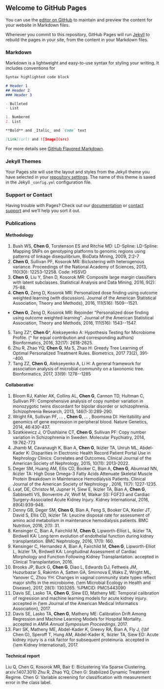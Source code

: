 ## Welcome to GitHub Pages

You can use the [editor on GitHub](https://github.com/guanhuac/guanhuac.github.io/edit/master/README.md) to maintain and preview the content for your website in Markdown files.

Whenever you commit to this repository, GitHub Pages will run [Jekyll](https://jekyllrb.com/) to rebuild the pages in your site, from the content in your Markdown files.

### Markdown

Markdown is a lightweight and easy-to-use syntax for styling your writing. It includes conventions for

```markdown
Syntax highlighted code block

# Header 1
## Header 2
### Header 3

- Bulleted
- List

1. Numbered
2. List

**Bold** and _Italic_ and `Code` text

[Link](url) and ![Image](src)
```

For more details see [GitHub Flavored Markdown](https://guides.github.com/features/mastering-markdown/).

### Jekyll Themes

Your Pages site will use the layout and styles from the Jekyll theme you have selected in your [repository settings](https://github.com/guanhuac/guanhuac.github.io/settings). The name of this theme is saved in the Jekyll `_config.yml` configuration file.

### Support or Contact

Having trouble with Pages? Check out our [documentation](https://help.github.com/categories/github-pages-basics/) or [contact support](https://github.com/contact) and we’ll help you sort it out.

### Publications

#### Methodology
1. Bush WS, **Chen G**, Torstenson ES and Ritchie MD: LD-Spline: LD-Spline: Mapping SNPs on genotyping platforms to genomic regions using patterns of linkage disequilibrium, BioData Mining, 2009, 2:2-7
2. **Chen G**, Sullivan PF, Kosorok MR: Biclustering with heterogenous variance. Proceedings of the National Academy of Sciences, 2013, 110(30): 12253-12258. Code: HSSVD
3. **Chen G**, Liu Y, Shen D, Kosorok MR: Composite large margin classifiers with latent subclasses. Statistical Analysis and Data Mining, 2016, 9(2): 75-88.
4. **Chen G**, Zeng D, Kosorok MR: Personalized dose finding using outcome weighted learning (with discussion). Journal of the American Statistical Association, Theory and Methods}, 2016, 111(516): 1509--1521.
 - **Chen G**, Zeng D, Kosorok MR: Rejoinder "Personalized dose finding using outcome weighted learning". Journal of the American Statistical Association, Theory and Methods, 2016, 111(516): 1543--1547.
5. Tang ZZ^, **Chen G**^, Alekseyenko A: Hypothesis Testing for Microbiome Profile. (^ for equal contribution and corresponding authors) Bionformatics, 2016, 32(17): 2618-2625.
6. Zhu R, Zhao YQ, **Chen G**, Ma S, Zhao H: Greedy Tree Learning of Optimal Personalized Treatment Rules. Biometrics, 2017 73(2), 391--400.
7. Tang ZZ, **Chen G**, Alekseyenko A, Li H: A general framework for association analysis of microbial community on a taxonomic tree. Bionformatics, 2017, 33(9): 1278--1285

#### Collaborative
1. Bloom RJ, Kahler AK, Collins AL, **Chen G**, Cannon TD, Hultman C, Sullivan PF: Comprehensive analysis of copy number variation in monozygotic twins discordant for bipolar disorder or schizophrenia. Schizophrenia Research, 2013, 146(1-3):289-290.
2. Wright FA, Sullivan PF, ... , **Chen G**, ... , Boomsma DI: Heritability and genomics of gene expression in peripheral blood. Nature Genetics, 2014, 46:430-437.
3. Szatkiewicz J, O'Dushlaine CT, **Chen G**, Sullivan PF: Copy number variation in Schizophrenia in Sweden. Molecular Psychiatry, 2014, 19:762-773
4. Jhamb M, Cavanaugh K, Bian A, **Chen G**, Ikizler TA, Unruh ML, Abdel-Kader K: Disparities in Electronic Health Record Patient Portal Use in Nephrology Clinics: Correlates and Outcomes. Clinical Journal of the American Society of Nephrology, 2015, 10(11): 2013-2022.
5. Deger SM, Huang AM, Ellis CD, Booker C, Bian A, **Chen G**, Abumrad NN, Ikizler TA: High Dose Omega-3 Fatty Acids Attenuate Skeletal Muscle Protein Breakdown in Maintenance Hemodialysis Patients. Clinical Journal of the American Society of Nephrology , 2016, 11(7): 1227-1235.
6. Leaf, DE, Christov M, Jupner H, Siew E, Ikizler TA, Bian A, **Chen G**, Sabbisetti VS, Bonventre JV, Wolf M, Waikar SS: FGF23 and Cardiac Surgery-Associated Acute Kidney Injury. Kidney International, 2016, 89(4):939-948.
7. Denny GB, Deger SM, **Chen G**, Bian A, Feng S, Booker CA, Kesler JT, David S, Ellis CD, Ikizler TA: Leucine disposal rate for assessment of amino acid metabolism in maintenance hemodialysis patients. BMC Nutrition, 2016, 2(1): 31.
8. Kensinger C, Bian A, Fairchild M, **Chen G**, Lipworth-Elliot L, Ikizler TA, Birdwell KA: Long term evolution of endothelial function during kidney transplantation. BMC Nephrology, 2016, 17(1): 160.
9. Kensinger C, Hernandez A, Bian A, Fairchild M, **Chen G**, Lipworth-Elliot L, Ikizler TA, Birdwell KA: Longitudinal Assessment of Cardiac Morphology and Function Following Kidney Transplantation. accepted in Clinical Transplantation, 2016.
10. Brooks JP, Buck G, **Chen G**, Diao L, Edwards DJ, Fettweis JM, Huzurbazar S, Rakintin A, Satten GA, Smirnova E,Waks Z, Wright ML, Yanover C, Zhou YH: Changes in vaginal community state types reflect major shifts in the microbiome. {\em  Microbial Ecology in Health and Disease}, 2017, 28(1): 1303265. %PMCID: PMC5443090
11. Davis SE, Lasko TA, **Chen G**, Siew ED, Matheny ME: Temporal calibration of regression and machine learning models for acute kidney injury. accepted in {\em Journal of the American Medical Informatics Association}, 2017.
12. Davis SE, Lasko TA, **Chen G**, Matheny ME: Calibration Drift Among Regression and Machine Learning Models for Hospital Mortality. accepted in *AMIA Annual Symposium Proceedings*, 2017.
13. Parr SK, Matheny ME, Abdel-Kader K, Greevy RA, Bian A, Fly J, {\bf Chen G}, Speroff T, Hung AM, Abdel-Kader K, Ikizler TA, Siew ED: Acute kidney injury is a risk factor for subsequent proteinuria. accepted in {\em Kidney International}, 2017.
#### Technical report
Liu Q, Chen G, Kosorok MR, Bair E: Biclustering Via Sparse Clustering. arxiv:1407.3010
Zhu R, Zhao YQ, Chen G: Stabilized Dynamic Treatment Regime.
Chen G: Variable screening for classification with measurement error in the class label.
